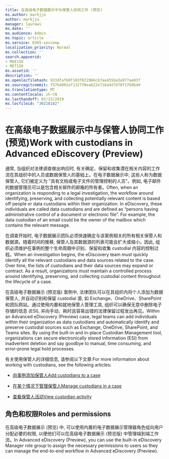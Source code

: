 ```yaml
---
title: 在高级电子数据展示中与保管人协同工作 (预览)
ms.author: markjjo
author: markjjo
manager: laurawi
ms.date: ''
ms.audience: Admin
ms.topic: article
ms.service: O365-seccomp
localization_priority: Normal
ms.collection: ''
search.appverid:
- MOE150
- MET150
ms.assetid: ''
description: ''
ms.openlocfilehash: 933dfafb0f103f072966cb7ae455ba3a977ae03f
ms.sourcegitcommit: f57b4001ef1327f0ea622e716a4d7d78f1769b49
ms.translationtype: MT
ms.contentlocale: zh-CN
ms.lasthandoff: 02/23/2019
ms.locfileid: "30218182"
---
```

# <a name="work-with-custodians-in-advanced-ediscovery-preview"></a><span data-ttu-id="c2a9a-102">在高级电子数据展示中与保管人协同工作 (预览)</span><span class="sxs-lookup"><span data-stu-id="c2a9a-102">Work with custodians in Advanced eDiscovery (Preview)</span></span>

<span data-ttu-id="c2a9a-p101">通常, 当组织对法律调查做出响应时, 有关确定、保留和收集潜在相关内容的工作流在其组织中的人员或数据保管人的基础上。在电子数据展示中, 这些人称为数据保管人, 它们被定义为 "具有文档或电子文件的管理控制的人员"。例如, 电子邮件的数据管理员可以是包含相关邮件的邮箱的所有者。</span><span class="sxs-lookup"><span data-stu-id="c2a9a-p101">Often, when an organization is responding to a legal investigation, the workflow around identifying, preserving, and collecting potentially relevant content is based off people or data custodians within their organization. In eDiscovery, these individuals are called data custodians and are defined as “persons having administrative control of a document or electronic file”. For example, the data custodian of an email could be the owner of the mailbox which contains the relevant message.</span></span>  

<span data-ttu-id="c2a9a-p102">在调查开始时, 电子数据展示团队必须快速确定与该案例相关的所有相关保管人和数据源。随着时间的推移, 保管人及其数据源的列表可能会扩大或缩小。因此, 组织必须维护在事例的整个生命周期中识别、保留和收集 custodial 内容的控制过程。</span><span class="sxs-lookup"><span data-stu-id="c2a9a-p102">When an investigation begins, the eDiscovery team must quickly identify all the relevant custodians and data sources related to the case. Over time, the lists of custodians and their data sources may expand or contract. As a result, organizations must maintain a controlled process around identifying, preserving, and collecting custodial content throughout the lifecycle of a case.</span></span>

<span data-ttu-id="c2a9a-p103">在高级电子数据展示 (预览版) 案例中, 法律团队可以在其组织内将个人添加为数据保管人, 并自动识别和保留 custodial 源, 如 Exchange、OneDrive、SharePoint 和团队网站。通过使用内置和就地保管人管理工具, 组织可以确保无意中删除电子存储的信息 (ESI), 并向手动、耗时且容易出错的法律保留过程发出再见。</span><span class="sxs-lookup"><span data-stu-id="c2a9a-p103">Within an Advanced eDiscovery (Preview) case, legal teams can add individuals within their organization as data custodians and automatically identify and preserve custodial sources such as Exchange, OneDrive, SharePoint, and Teams sites. By using the built-in and in-place Custodian Management tool, organizations can secure electronically stored information (ESI) from inadvertent deletion and say goodbye to manual, time consuming, and error-prone legal hold processes.</span></span> 

<span data-ttu-id="c2a9a-111">有关使用保管人的详细信息, 请参阅以下文章:</span><span class="sxs-lookup"><span data-stu-id="c2a9a-111">For more information about working with custodians, see the following articles:</span></span> 

- [<span data-ttu-id="c2a9a-112">向事例添加保管人</span><span class="sxs-lookup"><span data-stu-id="c2a9a-112">Add custodians to a case</span></span>](add-custodians-to-case.md)

- [<span data-ttu-id="c2a9a-113">在某个情况下管理保管人</span><span class="sxs-lookup"><span data-stu-id="c2a9a-113">Manage custodians in a case</span></span>](manage-new-custodians.md)

- [<span data-ttu-id="c2a9a-114">查看保管人活动</span><span class="sxs-lookup"><span data-stu-id="c2a9a-114">View custodian activity</span></span>](view-custodian-activity.md)

## <a name="roles-and-permissions"></a><span data-ttu-id="c2a9a-115">角色和权限</span><span class="sxs-lookup"><span data-stu-id="c2a9a-115">Roles and permissions</span></span>

<span data-ttu-id="c2a9a-116">在高级电子数据展示 (预览) 中, 可以使用内置的电子数据展示管理器角色组向用户分配必要的权限, 以便他们可以在高级电子数据展示 (预览版) 中管理端到端工作流。</span><span class="sxs-lookup"><span data-stu-id="c2a9a-116">In Advanced eDiscovery (Preview), you can use the built-in eDiscovery Manager role group to assign the necessary permissions to users so they can manage the end-to-end workflow in Advanced eDiscovery (Preview).</span></span>
